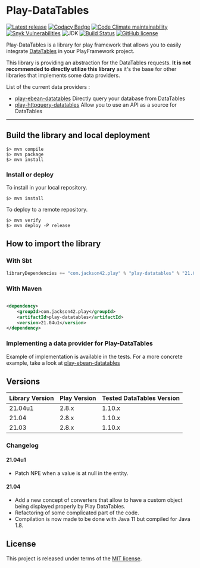 # Play-DataTables

[![Latest release](https://img.shields.io/github/v/release/PierreAdam/play-datatables)](https://github.com/PierreAdam/play-datatables/releases/latest)
[![Codacy Badge](https://app.codacy.com/project/badge/Grade/8078f113e10049f1abdb621da80c8928)](https://www.codacy.com/gh/PierreAdam/play-datatables/dashboard?utm_source=github.com&amp;utm_medium=referral&amp;utm_content=PierreAdam/play-datatables&amp;utm_campaign=Badge_Grade)
[![Code Climate maintainability](https://img.shields.io/codeclimate/maintainability-percentage/PierreAdam/play-datatables)](https://codeclimate.com/github/PierreAdam/play-datatables)
[![Snyk Vulnerabilities](https://img.shields.io/snyk/vulnerabilities/github/PierreAdam/play-datatables)](https://snyk.io/test/github/PierreAdam/play-datatables?targetFile=pom.xml)
![JDK](https://img.shields.io/badge/JDK-1.8+-blue.svg)
[![Build Status](https://travis-ci.com/PierreAdam/play-datatables.svg?branch=master)](https://travis-ci.com/PierreAdam/play-datatables)
[![GitHub license](https://img.shields.io/github/license/PierreAdam/play-datatables)](https://raw.githubusercontent.com/PierreAdam/play-ebean-datatables/master/LICENSE)

Play-DataTables is a library for play framework that allows you to easily
integrate [DataTables](https://datatables.net/) in your PlayFramework project.

This library is providing an abstraction for the DataTables requests. __It is not recommended to directly utilize this
library__ as it's the base for other libraries that implements some data providers.

List of the current data providers :

- [play-ebean-datatables](https://github.com/PierreAdam/play-ebean-datatables) Directly query your database from
  DataTables
- [play-httpquery-datatables](https://github.com/PierreAdam/play-httpquery-datatables) Allow you to use an API as a
  source for DataTables

*****

## Build the library and local deployment

```shell
$> mvn compile
$> mvn package
$> mvn install
```

### Install or deploy

To install in your local repository.

```shell
$> mvn install
```

To deploy to a remote repository.

```shell
$> mvn verify
$> mvn deploy -P release
```

## How to import the library

### With Sbt

```scala
libraryDependencies += "com.jackson42.play" % "play-datatables" % "21.04u1"
```

### With Maven

```xml

<dependency>
    <groupId>com.jackson42.play</groupId>
    <artifactId>play-datatables</artifactId>
    <version>21.04u1</version>
</dependency>
``` 

### Implementing a data provider for Play-DataTables

Example of implementation is available in the tests. For a more concrete example, take a look
at [play-ebean-datatables](https://github.com/PierreAdam/play-ebean-datatables)

## Versions

| Library Version | Play Version | Tested DataTables Version  |
|-----------------|--------------|----------------------------|
| 21.04u1         | 2.8.x        | 1.10.x                     |
| 21.04           | 2.8.x        | 1.10.x                     |
| 21.03           | 2.8.x        | 1.10.x                     |

### Changelog

#### 21.04u1

- Patch NPE when a value is at null in the entity.

#### 21.04

- Add a new concept of converters that allow to have a custom object being displayed properly by Play DataTables.
- Refactoring of some complicated part of the code.
- Compilation is now made to be done with Java 11 but compiled for Java 1.8.

## License

This project is released under terms of
the [MIT license](https://raw.githubusercontent.com/PierreAdam/play-ebean-datatables/master/LICENSE).
